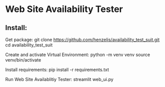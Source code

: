 # Web Site Availability Tester
## Install:
Get package:
git clone https://github.com/henzelis/availability_test_suit.git
cd availability_test_suit

Create and activate Virtual Environment:
python -m venv venv
source venv/bin/activate

Install requirements:
pip install -r requirements.txt

Run Web Site Availablitiy Tester:
streamlit web_ui.py
